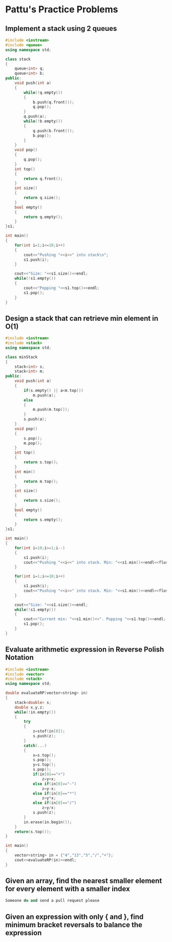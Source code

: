 # Pattu's Practice Problems

## Implement a stack using 2 queues

```c++
#include <iostream>
#include <queue>
using namespace std;

class stack
{
	queue<int> q;
	queue<int> b;
public:
	void push(int a)
	{
		while(!q.empty())
		{
			b.push(q.front());
			q.pop();
		}
		q.push(a);
		while(!b.empty())
		{
			q.push(b.front());
			b.pop();
		}
	}
	void pop()
	{
		q.pop();
	}
	int top()
	{
		return q.front();
	}
	int size()
	{
		return q.size();
	}
	bool empty()
	{
		return q.empty();
	}
}s1;

int main()
{
	for(int i=1;i<=10;i++)
	{
		cout<<"Pushing "<<i<<" into stack\n";
		s1.push(i);
	}

	cout<<"Size: "<<s1.size()<<endl;
	while(!s1.empty())
	{
		cout<<"Popping "<<s1.top()<<endl;
		s1.pop();
	}
}
```

## Design a stack that can retrieve min element in O(1)

```c++
#include <iostream>
#include <stack>
using namespace std;

class minStack
{
	stack<int> s;
	stack<int> m;
public:
	void push(int a)
	{
		if(s.empty() || a<m.top())
			m.push(a);
		else
		{
			m.push(m.top());
		}
		s.push(a);
	}
	void pop()
	{
		s.pop();
		m.pop();
	}
	int top()
	{
		return s.top();
	}
	int min()
	{
		return m.top();
	}
	int size()
	{
		return s.size();
	}
	bool empty()
	{
		return s.empty();
	}
}s1;

int main()
{
	for(int i=10;i>=1;i--)
	{
		s1.push(i);
		cout<<"Pushing "<<i<<" into stack. Min: "<<s1.min()<<endl<<flush;
	}

	for(int i=1;i<=10;i++)
	{
		s1.push(i);
		cout<<"Pushing "<<i<<" into stack. Min: "<<s1.min()<<endl<<flush;
	}

	cout<<"Size: "<<s1.size()<<endl;
	while(!s1.empty())
	{
		cout<<"Current min: "<<s1.min()<<". Popping "<<s1.top()<<endl;
		s1.pop();
	}
}
```

## Evaluate arithmetic expression in Reverse Polish Notation

```c++
#include <iostream>
#include <vector>
#include <stack>
using namespace std;

double evaluateRP(vector<string> in)
{
	stack<double> s;
	double x,y,z;
	while(!in.empty())
	{
		try
		{
			z=stof(in[0]);
			s.push(z);
		}
		catch(...)
		{
			x=s.top();
			s.pop();
			y=s.top();
			s.pop();
			if(in[0]=="+")
				z=y+x;
			else if(in[0]=="-")
				z=y-x;
			else if(in[0]=="*")
				z=y*x;
			else if(in[0]=="/")
				z=y/x;
			s.push(z);
		}
		in.erase(in.begin());
	}
	return(s.top());
}

int main()
{
	vector<string> in = {"4","13","5","/","+"};
	cout<<evaluateRP(in)<<endl;
}
```

## Given an array, find the nearest smaller element for every element with a smaller index

```c++
Someone do and send a pull request please
```
## Given an expression with only { and }, find minimum bracket reversals to balance the expression


